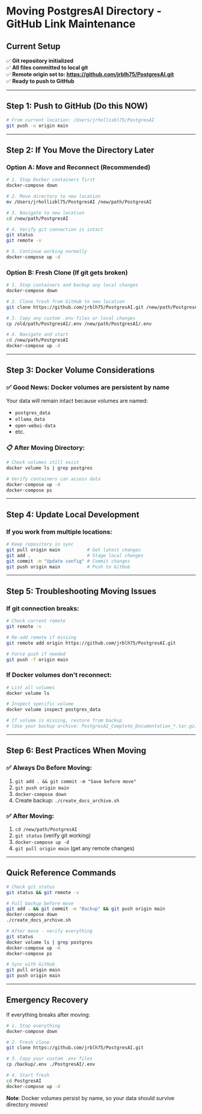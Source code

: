 # Moving PostgresAI Directory - GitHub Link Maintenance

## Current Setup
✅ **Git repository initialized**  
✅ **All files committed to local git**  
✅ **Remote origin set to: https://github.com/jrblh75/PostgresAI.git**  
✅ **Ready to push to GitHub**

---

## Step 1: Push to GitHub (Do this NOW)
```bash
# From current location: /Users/jrhollisbl75/PostgresAI
git push -u origin main
```

---

## Step 2: If You Move the Directory Later

### Option A: Move and Reconnect (Recommended)
```bash
# 1. Stop Docker containers first
docker-compose down

# 2. Move directory to new location
mv /Users/jrhollisbl75/PostgresAI /new/path/PostgresAI

# 3. Navigate to new location
cd /new/path/PostgresAI

# 4. Verify git connection is intact
git status
git remote -v

# 5. Continue working normally
docker-compose up -d
```

### Option B: Fresh Clone (If git gets broken)
```bash
# 1. Stop containers and backup any local changes
docker-compose down

# 2. Clone fresh from GitHub to new location
git clone https://github.com/jrblh75/PostgresAI.git /new/path/PostgresAI

# 3. Copy any custom .env files or local changes
cp /old/path/PostgresAI/.env /new/path/PostgresAI/.env

# 4. Navigate and start
cd /new/path/PostgresAI
docker-compose up -d
```

---

## Step 3: Docker Volume Considerations

### ✅ **Good News**: Docker volumes are persistent by name
Your data will remain intact because volumes are named:
- `postgres_data`
- `ollama_data` 
- `open-webui-data`
- etc.

### 📋 **After Moving Directory**:
```bash
# Check volumes still exist
docker volume ls | grep postgres

# Verify containers can access data
docker-compose up -d
docker-compose ps
```

---

## Step 4: Update Local Development

### If you work from multiple locations:
```bash
# Keep repository in sync
git pull origin main          # Get latest changes
git add .                     # Stage local changes
git commit -m "Update config" # Commit changes  
git push origin main          # Push to GitHub
```

---

## Step 5: Troubleshooting Moving Issues

### If git connection breaks:
```bash
# Check current remote
git remote -v

# Re-add remote if missing
git remote add origin https://github.com/jrblh75/PostgresAI.git

# Force push if needed
git push -f origin main
```

### If Docker volumes don't reconnect:
```bash
# List all volumes
docker volume ls

# Inspect specific volume
docker volume inspect postgres_data

# If volume is missing, restore from backup
# (Use your backup archive: PostgresAI_Complete_Documentation_*.tar.gz)
```

---

## Step 6: Best Practices When Moving

### ✅ **Always Do Before Moving**:
1. `git add . && git commit -m "Save before move"`
2. `git push origin main`
3. `docker-compose down`
4. Create backup: `./create_docs_archive.sh`

### ✅ **After Moving**:
1. `cd /new/path/PostgresAI`
2. `git status` (verify git working)
3. `docker-compose up -d`
4. `git pull origin main` (get any remote changes)

---

## Quick Reference Commands

```bash
# Check git status
git status && git remote -v

# Full backup before move
git add . && git commit -m "Backup" && git push origin main
docker-compose down
./create_docs_archive.sh

# After move - verify everything
git status
docker volume ls | grep postgres
docker-compose up -d
docker-compose ps

# Sync with GitHub
git pull origin main
git push origin main
```

---

## Emergency Recovery

If everything breaks after moving:
```bash
# 1. Stop everything
docker-compose down

# 2. Fresh clone
git clone https://github.com/jrblh75/PostgresAI.git

# 3. Copy your custom .env files
cp /backup/.env ./PostgresAI/.env

# 4. Start fresh
cd PostgresAI
docker-compose up -d
```

**Note**: Docker volumes persist by name, so your data should survive directory moves!
